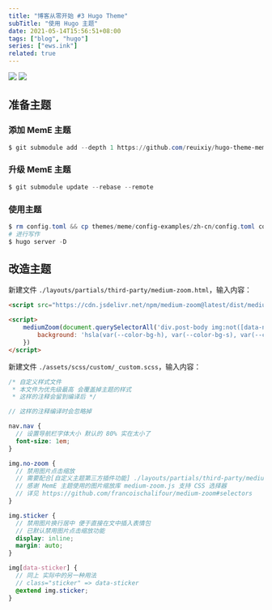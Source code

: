 ```yaml
---
title: "博客从零开始 #3 Hugo Theme"
subTitle: "使用 Hugo 主题"
date: 2021-05-14T15:56:51+08:00
tags: ["blog", "hugo"]
series: ["ews.ink"]
related: true
---
```


[![](https://img.shields.io/badge/hugo_version-v0.83.1%2fextended-blue.svg?logo=hugo&logoColor=fff)](https://github.com/gohugoio/hugo/releases) [![](https://img.shields.io/badge/MemE-v4.5.0-blue.svg)](https://github.com/reuixiy/hugo-theme-meme)

## 准备主题
### 添加 MemE 主题
```Powershell
$ git submodule add --depth 1 https://github.com/reuixiy/hugo-theme-meme.git themes/meme
```

### 升级 MemE 主题
```Powershell
$ git submodule update --rebase --remote
```

### 使用主题
```Powershell
$ rm config.toml && cp themes/meme/config-examples/zh-cn/config.toml config.toml
# 进行写作
$ hugo server -D
```

## 改造主题
新建文件 `./layouts/partials/third-party/medium-zoom.html`，输入内容：
```html
<script src="https://cdn.jsdelivr.net/npm/medium-zoom@latest/dist/medium-zoom.min.js"></script>

<script>
    mediumZoom(document.querySelectorAll('div.post-body img:not([data-no-zoom],[data-sticker],.no-zoom,.sticker)'), {
        background: 'hsla(var(--color-bg-h), var(--color-bg-s), var(--color-bg-l), 0.95)'
    })
</script>
```

新建文件 `./assets/scss/custom/_custom.scss`，输入内容：
```scss
/* 自定义样式文件
 * 本文件为优先级最高 会覆盖掉主题的样式
 * 这样的注释会留到编译后 */

// 这样的注释编译时会忽略掉

nav.nav {
  // 设置导航栏字体大小 默认的 80% 实在太小了
  font-size: 1em;
}

img.no-zoom {
  // 禁用图片点击缩放
  // 需要配合[自定义主题第三方插件功能] ./layouts/partials/third-party/medium-zoom.html 一起食用
  // 感谢 MemE 主题使用的图片缩放库 medium-zoom.js 支持 CSS 选择器
  // 详见 https://github.com/francoischalifour/medium-zoom#selectors
}

img.sticker {
  // 禁用图片换行居中 便于直接在文中插入表情包
  // 已默认禁用图片点击缩放功能
  display: inline;
  margin: auto;
}

img[data-sticker] {
  // 同上 实际中的另一种用法
  // class="sticker" => data-sticker
  @extend img.sticker;
}
```